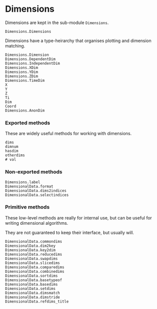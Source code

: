 
# Dimensions

Dimensions are kept in the sub-module `Dimensions`.

```@docs
Dimensions.Dimensions
```

Dimensions have a type-heirarchy that organises plotting and
dimension matching.

```@docs
Dimensions.Dimension
Dimensions.DependentDim
Dimensions.IndependentDim
Dimensions.XDim
Dimensions.YDim
Dimensions.ZDim
Dimensions.TimeDim
X
Y
Z
Ti
Dim
Coord
Dimensions.AnonDim
```

### Exported methods

These are widely useful methods for working with dimensions.

```@docs; canonical=false
dims
dimnum
hasdim
otherdims
# val
```

### Non-exported methods

```@docs
Dimensions.label
DimensionalData.format
DimensionalData.dims2indices
DimensionalData.selectindices
```

### Primitive methods

These low-level methods are really for internal use, but 
can be useful for writing dimensional algorithms.

They are not guaranteed to keep their interface, but usually will.

```@docs
DimensionalData.commondims
DimensionalData.dim2key
DimensionalData.key2dim
DimensionalData.reducedims
DimensionalData.swapdims
DimensionalData.slicedims
DimensionalData.comparedims
DimensionalData.combinedims
DimensionalData.sortdims
DimensionalData.basetypeof
DimensionalData.basedims
DimensionalData.setdims
DimensionalData.dimsmatch
DimensionalData.dimstride
DimensionalData.refdims_title
```
